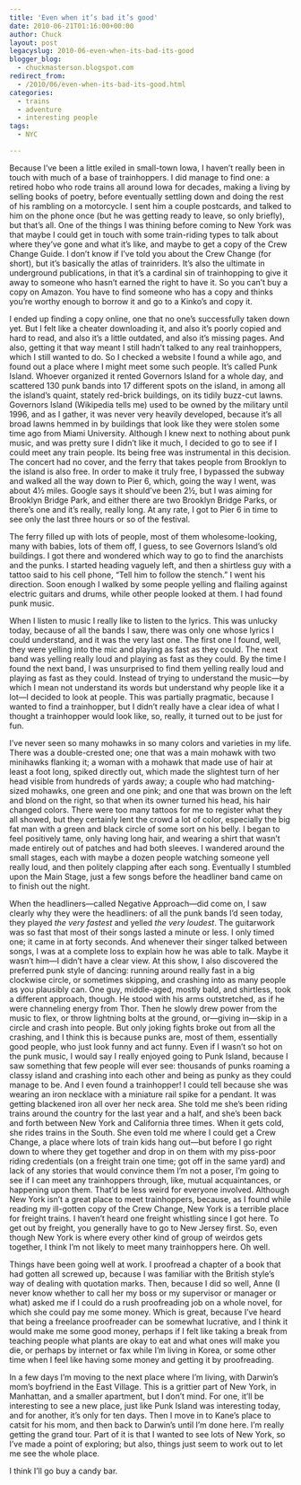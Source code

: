 ```yaml
---
title: 'Even when it’s bad it’s good'
date: 2010-06-21T01:16:00+00:00
author: Chuck
layout: post
legacyslug: 2010-06-even-when-its-bad-its-good
blogger_blog:
  - chuckmasterson.blogspot.com
redirect_from:
  - /2010/06/even-when-its-bad-its-good.html
categories:
  - trains
  - adventure
  - interesting people
tags:
  - NYC

---
```

Because I’ve been a little exiled in small-town Iowa, I haven’t really been in
touch with much of a base of trainhoppers. I did manage to find one: a retired
hobo who rode trains all around Iowa for decades, making a living by selling
books of poetry, before eventually settling down and doing the rest of his
rambling on a motorcycle. I sent him a couple postcards, and talked to him on
the phone once (but he was getting ready to leave, so only briefly), but that’s
all. One of the things I was thining before coming to New York was that maybe I
could get in touch with some train-riding types to talk about where they’ve
gone and what it’s like, and maybe to get a copy of the Crew Change Guide. I
don’t know if I’ve told you about the Crew Change (for short), but it’s
basically the atlas of trainriders. It’s also the ultimate in underground
publications, in that it’s a cardinal sin of trainhopping to give it away to
someone who hasn’t earned the right to have it. So you can’t buy a copy on
Amazon. You have to find someone who has a copy and thinks you’re worthy enough
to borrow it and go to a Kinko’s and copy it. 

I ended up finding a copy online, one that no one’s successfully taken down
yet. But I felt like a cheater downloading it, and also it’s poorly copied and
hard to read, and also it’s a little outdated, and also it’s missing pages. And
also, getting it that way meant I still hadn’t talked to any real trainhoppers,
which I still wanted to do. So I checked a website I found a while ago, and
found out a place where I might meet some such people. It’s called Punk Island.
Whoever organized it rented Governors Island for a whole day, and scattered 130
punk bands into 17 different spots on the island, in among all the island’s
quaint, stately red-brick buildings, on its tidily buzz-cut lawns. Governors
Island <span class="small">(Wikipedia tells me)</span> used to be owned by the
military until 1996, and as I gather, it was never very heavily developed,
because it’s all broad lawns hemmed in by buildings that look like they were
stolen some time ago from Miami University. Although I knew next to nothing
about punk music, and was pretty sure I didn’t like it much, I decided to go to
see if I could meet any train people. Its being free was instrumental in this
decision. The concert had no cover, and the ferry that takes people from
Brooklyn to the island is also free. In order to make it truly free, I bypassed
the subway and walked all the way down to Pier 6, which, going the way I went,
was about 4½ miles. Google says it should’ve been 2½, but I was aiming for
Brooklyn Bridge Park, and either there are two Brooklyn Bridge Parks, or
there’s one and it’s really, really long. At any rate, I got to Pier 6 in time
to see only the last three hours or so of the festival.

The ferry filled up with lots of people, most of them wholesome-looking, many
with babies, lots of them off, I guess, to see Governors Island’s old
buildings. I got there and wondered which way to go to find the anarchists and
the punks. I started heading vaguely left, and then a shirtless guy with a
tattoo said to his cell phone, “Tell him to follow the stench.” I went his
direction. Soon enough I walked by some people yelling and flailing against
electric guitars and drums, while other people looked at them. I had found punk
music.

When I listen to music I really like to listen to the lyrics. This was unlucky
today, because of all the bands I saw, there was only one whose lyrics I could
understand, and it was the very last one. The first one I found, well, they
were yelling into the mic and playing as fast as they could. The next band was
yelling really loud and playing as fast as they could. By the time I found the
next band, I was unsurprised to find them yelling really loud and playing as
fast as they could. Instead of trying to understand the music—by which I mean
not understand its words but understand why people like it a lot—I decided to
look at people. This was partially pragmatic, because I wanted to find a
trainhopper, but I didn’t really have a clear idea of what I thought a
trainhopper would look like, so, really, it turned out to be just for fun.

I’ve never seen so many mohawks in so many colors and varieties in my life.
There was a double-crested one; one that was a main mohawk with two minihawks
flanking it; a woman with a mohawk that made use of hair at least a foot long,
spiked directly out, which made the slightest turn of her head visible from
hundreds of yards away; a couple who had matching-sized mohawks, one green and
one pink; and one that was brown on the left and blond on the right, so that
when its owner turned his head, his hair changed colors. There were too many
tattoos for me to register what they all showed, but they certainly lent the
crowd a lot of color, especially the big fat man with a green and black circle
of some sort on his belly. I began to feel positively tame, only having long
hair, and wearing a shirt that wasn’t made entirely out of patches and had both
sleeves. I wandered around the small stages, each with maybe a dozen people
watching someone yell really loud, and then politely clapping after each song.
Eventually I stumbled upon the Main Stage, just a few songs before the
headliner band came on to finish out the night.

When the headliners—called Negative Approach—did come on, I saw clearly why
they were the headliners: of all the punk bands I’d seen today, they played
*the very fastest* and yelled *the very loudest*. The guitarwork was so fast
that most of their songs lasted a minute or less. I only timed one; it came in
at forty seconds. And whenever their singer talked between songs, I was at a
complete loss to explain how he was able to talk. Maybe it wasn’t him—I didn’t
have a clear view. At this show, I also discovered the preferred punk style of
dancing: running around really fast in a big clockwise circle, or sometimes
skipping, and crashing into as many people as you plausibly can. One guy,
middle-aged, mostly bald, and shirtless, took a different approach, though. He
stood with his arms outstretched, as if he were channeling energy from Thor.
Then he slowly drew power from the music to flex, or throw lightning bolts at
the ground, or—giving in—skip in a circle and crash into people. But only
joking fights broke out from all the crashing, and I think this is because
punks are, most of them, essentially good people, who just look funny and act
funny. Even if I wasn’t so hot on the punk music, I would say I really enjoyed
going to Punk Island, because I saw something that few people will ever see:
thousands of punks roaming a classy island and crashing into each other and
being as punky as they could manage to be. And I even found a trainhopper! I
could tell because she was wearing an iron necklace with a miniature rail spike
for a pendant. It was getting blackened iron all over her neck area. She told
me she’s been riding trains around the country for the last year and a half,
and she’s been back and forth between New York and California three times. When
it gets cold, she rides trains in the South. She even told me where I could get
a Crew Change, a place where lots of train kids hang out—but before I go right
down to where they get together and drop in on them with my piss-poor riding
credentials (on a freight train one time; got off in the same yard) and lack of
any stories that would convince them I’m not a poser, I’m going to see if I can
meet any trainhoppers through, like, mutual acquaintances, or happening upon
them. That’d be less weird for everyone involved. Although New York isn’t a
great place to meet trainhoppers, because, as I found while reading my
ill-gotten copy of the Crew Change, New York is a terrible place for freight
trains. I haven’t heard one freight whistling since I got here. To get out by
freight, you generally have to go to New Jersey first. So, even though New York
is where every other kind of group of weirdos gets together, I think I’m not
likely to meet many trainhoppers here. Oh well.

Things have been going well at work. I proofread a chapter of a book that had
gotten all screwed up, because I was familiar with the British style’s way of
dealing with quotation marks. Then, because I did so well, Anne (I never know
whether to call her my boss or my supervisor or manager or what) asked me if I
could do a rush proofreading job on a whole novel, for which she could pay me
some money. Which is great, because I’ve heard that being a freelance
proofreader can be somewhat lucrative, and I think it would make me some good
money, perhaps if I felt like taking a break from teaching people what plants
are okay to eat and what ones will make you die, or perhaps by internet or fax
while I’m living in Korea, or some other time when I feel like having some
money and getting it by proofreading.

In a few days I’m moving to the next place where I’m living, with Darwin’s
mom’s boyfriend in the East Village. This is a grittier part of New York, in
Manhattan, and a smaller apartment, but I don’t mind. For one, it’ll be
interesting to see a new place, just like Punk Island was interesting today,
and for another, it’s only for ten days. Then I move in to Kane’s place to
catsit for his mom, and then back to Darwin’s until I’m done here. I’m really
getting the grand tour. Part of it is that I wanted to see lots of New York, so
I’ve made a point of exploring; but also, things just seem to work out to let
me see the whole place.

I think I’ll go buy a candy bar.



